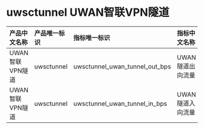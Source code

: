 # uwsctunnel UWAN智联VPN隧道

|产品中文名称|产品唯一标识|指标唯一标识|指标中文名称|单位|备注|
|:----|:----|:----|:----|:----|:----|
|UWAN智联VPN隧道|uwsctunnel|uwsctunnel_uwan_tunnel_out_bps|UWAN隧道出向流量|bps| |
|UWAN智联VPN隧道|uwsctunnel|uwsctunnel_uwan_tunnel_in_bps|UWAN隧道入向流量|bps| |
